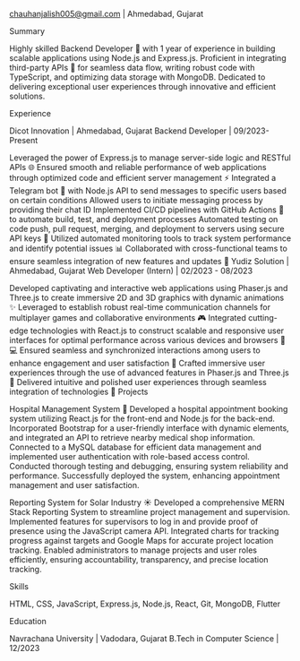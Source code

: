  chauhanjalish005@gmail.com | Ahmedabad, Gujarat

Summary

Highly skilled Backend Developer 🚀 with 1 year of experience in building scalable applications using Node.js and Express.js. Proficient in integrating third-party APIs 🔌 for seamless data flow, writing robust code with TypeScript, and optimizing data storage with MongoDB. Dedicated to delivering exceptional user experiences through innovative and efficient solutions.

Experience

Dicot Innovation | Ahmedabad, Gujarat
Backend Developer | 09/2023-Present

Leveraged the power of Express.js to manage server-side logic and RESTful APIs 🌐
Ensured smooth and reliable performance of web applications through optimized code and efficient server management ⚡
Integrated a Telegram bot 🤖 with Node.js API to send messages to specific users based on certain conditions
Allowed users to initiate messaging process by providing their chat ID
Implemented CI/CD pipelines with GitHub Actions 🚀 to automate build, test, and deployment processes
Automated testing on code push, pull request, merging, and deployment to servers using secure API keys 🔑
Utilized automated monitoring tools to track system performance and identify potential issues 📊
Collaborated with cross-functional teams to ensure seamless integration of new features and updates 🤝
Yudiz Solution | Ahmedabad, Gujarat
Web Developer (Intern) | 02/2023 - 08/2023

Developed captivating and interactive web applications using Phaser.js and Three.js to create immersive 2D and 3D graphics with dynamic animations ✨
Leveraged to establish robust real-time communication channels for multiplayer games and collaborative environments 🎮
Integrated cutting-edge technologies with React.js to construct scalable and responsive user interfaces for optimal performance across various devices and browsers 📱💻
Ensured seamless and synchronized interactions among users to enhance engagement and user satisfaction 🎉
Crafted immersive user experiences through the use of advanced features in Phaser.js and Three.js 💫
Delivered intuitive and polished user experiences through seamless integration of technologies 🎯
Projects

Hospital Management System 🏥
Developed a hospital appointment booking system utilizing React.js for the front-end and Node.js for the back-end. Incorporated Bootstrap for a user-friendly interface with dynamic elements, and integrated an API to retrieve nearby medical shop information. Connected to a MySQL database for efficient data management and implemented user authentication with role-based access control. Conducted thorough testing and debugging, ensuring system reliability and performance. Successfully deployed the system, enhancing appointment management and user satisfaction.

Reporting System for Solar Industry ☀️
Developed a comprehensive MERN Stack Reporting System to streamline project management and supervision. Implemented features for supervisors to log in and provide proof of presence using the JavaScript camera API. Integrated charts for tracking progress against targets and Google Maps for accurate project location tracking. Enabled administrators to manage projects and user roles efficiently, ensuring accountability, transparency, and precise location tracking.

Skills

HTML, CSS, JavaScript, Express.js, Node.js, React, Git, MongoDB, Flutter

Education

Navrachana University | Vadodara, Gujarat
B.Tech in Computer Science | 12/2023
